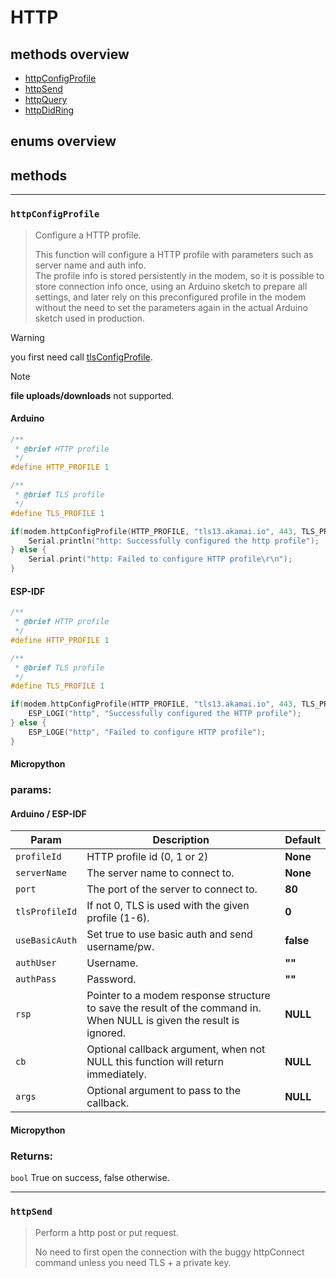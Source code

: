 # HTTP
## methods overview

- [httpConfigProfile](#httpconfigprofile)
- [httpSend](#httpsend)
- [httpQuery]()
- [httpDidRing]()

## enums overview

## methods
---
### `httpConfigProfile`
> Configure a HTTP profile.
>
> This function will configure a HTTP profile with parameters such as server name and auth info. \
> The profile info is stored persistently in the modem, so it is possible to store connection info once, using an Arduino sketch to prepare all settings, and later rely on this preconfigured profile in the modem without the need to set the parameters again in the actual Arduino sketch used in production.

> [!WARNING]
> you first need call [tlsConfigProfile](). 

> [!NOTE]
> **file uploads/downloads** not supported.

<!-- tabs:start -->
#### **Arduino**
```cpp
/**
 * @brief HTTP profile
 */
#define HTTP_PROFILE 1

/**
 * @brief TLS profile
 */
#define TLS_PROFILE 1

if(modem.httpConfigProfile(HTTP_PROFILE, "tls13.akamai.io", 443, TLS_PROFILE)) {
    Serial.println("http: Successfully configured the http profile");
} else {
    Serial.print("http: Failed to configure HTTP profile\r\n");
}
```
#### **ESP-IDF**
```cpp
/**
 * @brief HTTP profile
 */
#define HTTP_PROFILE 1

/**
 * @brief TLS profile
 */
#define TLS_PROFILE 1

if(modem.httpConfigProfile(HTTP_PROFILE, "tls13.akamai.io", 443, TLS_PROFILE)) {
    ESP_LOGI("http", "Successfully configured the HTTP profile");
} else {
    ESP_LOGE("http", "Failed to configure HTTP profile");
}
```
#### **Micropython**
<!-- tabs:end -->

### params:
<!-- tabs:start -->
#### **Arduino / ESP-IDF**
| Param          | Description                                                                                                           | Default   |
| -------------- | --------------------------------------------------------------------------------------------------------------------- | --------- |
| `profileId`    | HTTP profile id (0, 1 or 2)                                                                                           | **None**  |
| `serverName`   | The server name to connect to.                                                                                        | **None**  |
| `port`         | The port of the server to connect to.                                                                                 | **80**    |
| `tlsProfileId` | If not 0, TLS is used with the given profile (1-6).                                                                   | **0**     |
| `useBasicAuth` | Set true to use basic auth and send username/pw.                                                                      | **false** |
| `authUser`     | Username.                                                                                                             | **""**    |
| `authPass`     | Password.                                                                                                             | **""**    |
| `rsp`          | Pointer to a modem response structure to save the result of the command in. When NULL is given the result is ignored. | **NULL**  |
| `cb`           | Optional callback argument, when not NULL this function will return immediately.                                      | **NULL**  |
| `args`         | Optional argument to pass to the callback.                                                                            | **NULL**  |

#### **Micropython**

<!-- tabs:end -->

### Returns:
`bool`
True on success, false otherwise.

---

### `httpSend`
> Perform a http post or put request.
>
> No need to first open the connection with the buggy httpConnect command unless you need TLS + a private key.

<!-- tabs:start -->


<!-- tabs:end -->
